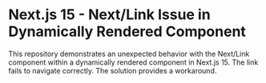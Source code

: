 # Next.js 15 - Next/Link Issue in Dynamically Rendered Component

This repository demonstrates an unexpected behavior with the Next/Link component within a dynamically rendered component in Next.js 15.  The link fails to navigate correctly.  The solution provides a workaround.